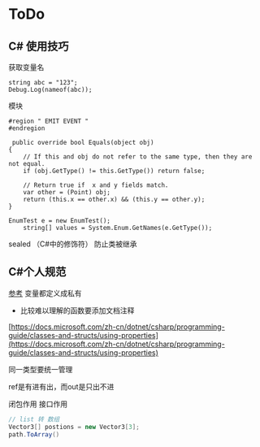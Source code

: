 # ToDo

## C\# 使用技巧

获取变量名

```text
string abc = "123";
Debug.Log(nameof(abc));
```

模块

```text
#region " EMIT EVENT "
#endregion
```

```text
 public override bool Equals(object obj) 
{
    // If this and obj do not refer to the same type, then they are not equal.
    if (obj.GetType() != this.GetType()) return false;

    // Return true if  x and y fields match.
    var other = (Point) obj;
    return (this.x == other.x) && (this.y == other.y);
}
```

```text
EnumTest e = new EnumTest();
    string[] values = System.Enum.GetNames(e.GetType());
```

sealed （C\#中的修饰符） 防止类被继承

## C\#个人规范

[参考](https://www.cnblogs.com/cjm123/p/8571264.html) 变量都定义成私有

* 比较难以理解的函数要添加文档注释

[https://docs.microsoft.com/zh-cn/dotnet/csharp/programming-guide/classes-and-structs/using-properties](https://docs.microsoft.com/zh-cn/dotnet/csharp/programming-guide/classes-and-structs/using-properties)

同一类型要统一管理

ref是有进有出，而out是只出不进

闭包作用 接口作用





```csharp
// list 转 数组
Vector3[] postions = new Vector3[3];
path.ToArray()
```


